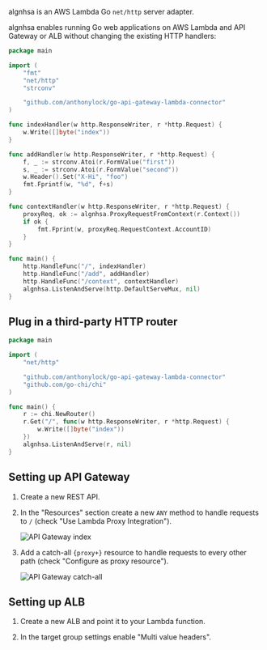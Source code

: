 algnhsa is an AWS Lambda Go `net/http` server adapter.

algnhsa enables running Go web applications on AWS Lambda and API Gateway or ALB without changing the existing HTTP handlers:

```go
package main

import (
    "fmt"
    "net/http"
    "strconv"

    "github.com/anthonylock/go-api-gateway-lambda-connector"
)

func indexHandler(w http.ResponseWriter, r *http.Request) {
    w.Write([]byte("index"))
}

func addHandler(w http.ResponseWriter, r *http.Request) {
    f, _ := strconv.Atoi(r.FormValue("first"))
    s, _ := strconv.Atoi(r.FormValue("second"))
    w.Header().Set("X-Hi", "foo")
    fmt.Fprintf(w, "%d", f+s)
}

func contextHandler(w http.ResponseWriter, r *http.Request) {
    proxyReq, ok := algnhsa.ProxyRequestFromContext(r.Context())
    if ok {
        fmt.Fprint(w, proxyReq.RequestContext.AccountID)
    }
}

func main() {
    http.HandleFunc("/", indexHandler)
    http.HandleFunc("/add", addHandler)
    http.HandleFunc("/context", contextHandler)
    algnhsa.ListenAndServe(http.DefaultServeMux, nil)
}
```

## Plug in a third-party HTTP router

```go
package main

import (
    "net/http"

    "github.com/anthonylock/go-api-gateway-lambda-connector"
    "github.com/go-chi/chi"
)

func main() {
    r := chi.NewRouter()
    r.Get("/", func(w http.ResponseWriter, r *http.Request) {
        w.Write([]byte("index"))
    })
    algnhsa.ListenAndServe(r, nil)
}
```

## Setting up API Gateway

1. Create a new REST API.

2. In the "Resources" section create a new `ANY` method to handle requests to `/` (check "Use Lambda Proxy Integration").

   ![API Gateway index](https://akrylysov.github.io/algnhsa/apigateway-index.png)

3. Add a catch-all `{proxy+}` resource to handle requests to every other path (check "Configure as proxy resource").

   ![API Gateway catch-all](https://akrylysov.github.io/algnhsa/apigateway-catchall.png)

## Setting up ALB

1. Create a new ALB and point it to your Lambda function.

2. In the target group settings enable "Multi value headers".
